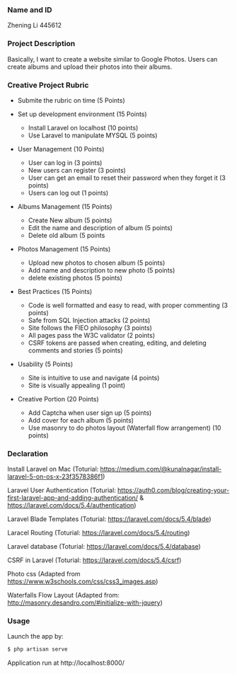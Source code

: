 ### Name and ID
Zhening Li 445612

### Project Description
Basically, I want to create a website similar to Google Photos. Users can create albums and upload their photos into their albums.


### Creative Project Rubric
- Submite the rubric on time (5 Points)  

- Set up development environment (15 Points)
    - Install Laravel on localhost (10 points)
    - Use Laravel to manipulate MYSQL (5 points) 

- User Management (10 Points)
    - User can log in (3 points)
    - New users can register (3 points)
    - User can get an email to reset their password when they forget it (3 points)
    - Users can log out (1 points)  

- Albums Management (15 Points)
    - Create New album (5 points)
    - Edit the name and description of album (5 points)
    - Delete old album (5 points

- Photos Management (15 Points)  
    - Upload new photos to chosen album (5 points)
    - Add name and description to new photo (5 points)
    - delete existing photos (5 points)  

- Best Practices (15 Points)
    - Code is well formatted and easy to read, with proper commenting (3 points)
    - Safe from SQL Injection attacks (2 points)
    - Site follows the FIEO philosophy (3 points)
    - All pages pass the W3C validator (2 points)
    - CSRF tokens are passed when creating, editing, and deleting comments and stories (5 points)  

- Usability (5 Points)
    - Site is intuitive to use and navigate (4 points)
    - Site is visually appealing (1 point)  

- Creative Portion (20 Points)
    - Add Captcha when user sign up (5 points)
    - Add cover for each album (5 points)
    - Use masonry to do photos layout (Waterfall flow arrangement) (10 points)


### Declaration
Install Laravel on Mac (Toturial: https://medium.com/@kunalnagar/install-laravel-5-on-os-x-23f3578386f1) 

Laravel User Authentication (Toturial: https://auth0.com/blog/creating-your-first-laravel-app-and-adding-authentication/ & https://laravel.com/docs/5.4/authentication)

Laravel Blade Templates (Toturial: https://laravel.com/docs/5.4/blade)

Laracel Routing (Toturial: https://laravel.com/docs/5.4/routing)

Laravel database (Toturial: https://laravel.com/docs/5.4/database)

CSRF in Laravel (Toturial: https://laravel.com/docs/5.4/csrf)

Photo css (Adapted from https://www.w3schools.com/css/css3_images.asp)

Waterfalls Flow Layout (Adapted from: http://masonry.desandro.com/#initialize-with-jquery)


### Usage

Launch the app by: 
```sh
$ php artisan serve
```
Application run at http://localhost:8000/
